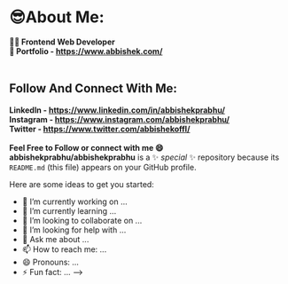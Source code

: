 # 😎About Me:

**👨‍💻 Frontend Web Developer** <br />
**🔗 Portfolio - https://www.abbishek.com/** <br />
<br />
## Follow And Connect With Me:
**LinkedIn - https://www.linkedin.com/in/abbishekprabhu/** <br />
**Instagram - https://www.instagram.com/abbishekprabhu/** <br />
**Twitter - https://www.twitter.com/abbishekoffl/** <br />
<br />
**Feel Free to Follow or connect with me 😄**
**abbishekprabhu/abbishekprabhu** is a ✨ _special_ ✨ repository because its `README.md` (this file) appears on your GitHub profile.

Here are some ideas to get you started:

- 🔭 I’m currently working on ...
- 🌱 I’m currently learning ...
- 👯 I’m looking to collaborate on ...
- 🤔 I’m looking for help with ...
- 💬 Ask me about ...
- 📫 How to reach me: ...
- 😄 Pronouns: ...
- ⚡ Fun fact: ...
-->
